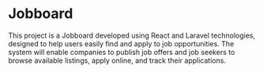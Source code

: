 # Jobboard
This project is a Jobboard developed using React and Laravel technologies, designed to help users easily find and apply to job opportunities. The system will enable companies to publish job offers and job seekers to browse available listings, apply online, and track their applications.
